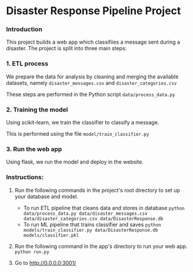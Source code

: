 # Disaster Response Pipeline Project

### Introduction
This project builds a web app which classifiies a message sent during a disaster.  The project is split into three main steps:

### 1. ETL process
We prepare the data for analysis by cleaning and merging the available datasets, namely `disaster_messages.csv` and `disaster_categories.csv`  

These steps are performed in the Python script `data/process_data.py`

### 2. Training the model
Using scikit-learn, we train the classifier to classify a message.

This is performed using the file `model/train_classifier.py`

### 3. Run the web app

Using flask, we run the model and deploy in the website.


### Instructions:
1. Run the following commands in the project's root directory to set up your database and model.

    - To run ETL pipeline that cleans data and stores in database
        `python data/process_data.py data/disaster_messages.csv data/disaster_categories.csv data/DisasterResponse.db`
    - To run ML pipeline that trains classifier and saves
        `python models/train_classifier.py data/DisasterResponse.db models/classifier.pkl`

2. Run the following command in the app's directory to run your web app.
    `python run.py`

3. Go to http://0.0.0.0:3001/

